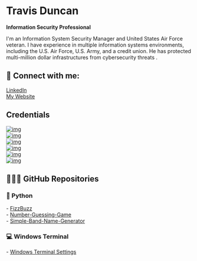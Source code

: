 # Travis Duncan

<strong>Information Security Professional</strong>

I'm an Information System Security Manager and United States Air Force veteran. I have experience in multiple information systems environments, including the U.S. Air Force, U.S. Army, and a credit union. He has protected multi-million dollar infrastructures from cybersecurity threats .

<h2>🤳 Connect with me:</h2>

<div class="badge-base LI-profile-badge" data-locale="en_US" data-size="medium" data-theme="dark" data-type="VERTICAL" data-vanity="travis-w-duncan" data-version="v1"><a class="badge-base__link LI-simple-link" href="https://www.linkedin.com/in/travis-w-duncan?trk=profile-badge" target="_blank" rel="noreferrer noopener">LinkedIn</a></div>
<a href="https://travdunc.github.io" target="_blank" rel="noreferrer noopener">My Website</a>

<h2>Credentials</h2>
<a href="https://www.credly.com/badges/3da2dd71-ab8d-4b26-98b3-eca3272a5356" target="_blank" rel="noreferrer noopener"><img src="https://custom-icon-badges.demolab.com/badge/%20-CISSP-%23458435.svg?logo=isc2&amp;logoColor=white" alt="img" style="max-width: 100%;"></a><br>
<a href="https://www.credly.com/badges/8dac8a06-9380-41e0-819f-c422c4b58a48" target="_blank" rel="noreferrer noopener"><img src="https://custom-icon-badges.demolab.com/badge/ISACA-CISM-green.svg?logo=isaca&amp;logoColor=white" alt="img" data-canonical-src="https://custom-icon-badges.demolab.com/badge/ISACA-CISM-%2368AD43.svg?logo=isaca&amp;logoColor=white" style="max-width: 100%;"></a><br>
<a href="https://www.credly.com/badges/775f8c9a-8b92-425d-8719-932e30e745a4/public_url" target="_blank" rel="noreferrer noopener"><img src="https://custom-icon-badges.demolab.com/badge/%20-CGRC-%235466AE.svg?logo=isc2&amp;logoColor=white" alt="img" style="max-width: 100%;"></a><br>
<a href="https://www.credly.com/badges/61e3e802-44a4-44ee-bed0-e454833010d7" target="_blank" rel="noreferrer noopener"><img src="https://custom-icon-badges.demolab.com/badge/-CASP+-red.svg?logo=comptia&amp;logoColor=white" alt="img" style="max-width: 100%;"></a><br>
<a href="https://www.wgu.edu/online-it-degrees/cybersecurity-information-assurance-masters-program.html" target="_blank" rel="noreferrer noopener"><img src="https://custom-icon-badges.demolab.com/badge/WGU-MS%20in%20Cybersecurity%20and%20Information%20Assurance-darkblue.svg?logo=wgu&amp;logoColor=white" alt="img" style="max-width: 100%;"></a><br>
<a href="https://www.dcsa.mil/" target="_blank" rel="noreferrer noopener"><img src="https://custom-icon-badges.demolab.com/badge/DoD-Secret%20security%20clearance-white.svg?logo=dod&amp;logoColor=white" alt="img" style="max-width: 100%;"></a><br>

<h2>👨🏼‍💻 GitHub Repositories</h2>

<h3>🐍 Python </h2>
- <a href="https://github.com/TravDunc/" target="_blank" rel="noreferrer noopener">FizzBuzz</a><br>
- <a href="https://github.com/TravDunc/Number-Guessing-Game" target="_blank" rel="noreferrer noopener">Number-Guessing-Game</a><br>
- <a href="https://github.com/TravDunc/Simple-Band-Name-Generator" target="_blank" rel="noreferrer noopener">Simple-Band-Name-Generator</a>

<h3>💻 Windows Terminal </h2>
- <a href="https://github.com/TravDunc/Windows-Terminal-Settings" target="_blank" rel="noreferrer noopener">Windows Terminal Settings</a>


<!--
<h2>👨‍💻 Azure Projects:</h2>
- <b>Cloud SIEM Practice (Azure, Sentinel, Virtualization, Log Training/Parsing)</b>
  - [Windows EventLog: Failed RDP Logins Source IP to full GeoData Conversion](https://github.com/TravDunc/Sentinel-Lab)
-->
